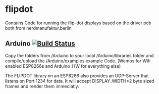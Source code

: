 # flipdot
Contains Code for running the flip-dot displays based on the driver pcb both from nerdmanufaktur.berlin

## Arduino [![Build Status](https://travis-ci.org/nerdmanufaktur/flipdot.svg?branch=master)](https://travis-ci.org/nerdmanufaktur/flipdot)

Copy the folders from /Arduino to your local /Arduino/libraries folder and compile/upload the /Arduino/examples example Code. (Wemos for Wifi enabled ESP8266s and Arduino_HW for everything else)

The FLIPDOT library on an ESP8266 also provides an UDP-Server that listens on Port 1234 for data. It will accept DISPLAY_WIDTH*2 byte sized frames and render them immediatly.

